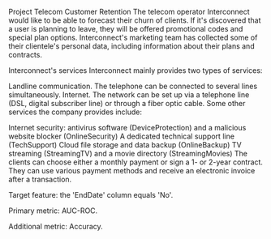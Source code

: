 Project Telecom Customer Retention
The telecom operator Interconnect would like to be able to forecast their churn of clients. If it's discovered that a user is planning to leave, they will be offered promotional codes and special plan options.
Interconnect's marketing team has collected some of their clientele's personal data, including information about their plans and contracts.

Interconnect's services
Interconnect mainly provides two types of services:

Landline communication. The telephone can be connected to several lines simultaneously.
Internet. The network can be set up via a telephone line (DSL, digital subscriber line) or through a fiber optic cable.
Some other services the company provides include:

Internet security: antivirus software (DeviceProtection) and a malicious website blocker (OnlineSecurity)
A dedicated technical support line (TechSupport)
Cloud file storage and data backup (OnlineBackup)
TV streaming (StreamingTV) and a movie directory (StreamingMovies)
The clients can choose either a monthly payment or sign a 1- or 2-year contract. They can use various payment methods and receive an electronic invoice after a transaction.

Target feature:
the 'EndDate' column equals 'No'.

Primary metric: AUC-ROC.

Additional metric: Accuracy.
